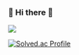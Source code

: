 ### 🌱 Hi there 🌱

<img src="https://img.shields.io/badge/python-3776AB?style=flat-square&logo=Python&logoColor=white"/>

[![Solved.ac Profile](http://mazassumnida.wtf/api/v2/generate_badge?boj=rlaehdud1002)](https://solved.ac/rlaehdud1002/)
<!--
**rlaehdud1002/rlaehdud1002** is a ✨ _special_ ✨ repository because its `README.md` (this file) appears on your GitHub profile.

<a href="https://github.com/devxb/gitanimals">
  <img src="https://render.gitanimals.org/lines/rlaehdud1002?pet-id=1" width="1000" height="120"/>
</a>
Here are some ideas to get you started:

- 🔭 I’m currently working on ...
- 🌱 I’m currently learning ...
- 👯 I’m looking to collaborate on ...
- 🤔 I’m looking for help with ...
- 💬 Ask me about ...
- 📫 How to reach me: ...
- 😄 Pronouns: ...
- ⚡ Fun fact: ...
-->
